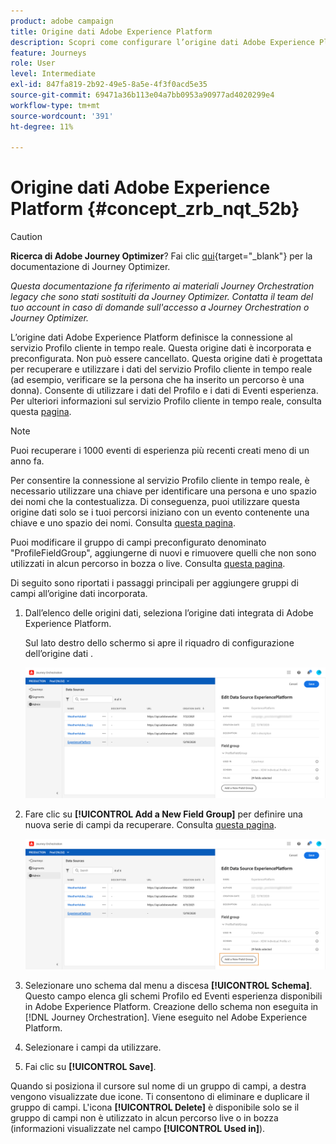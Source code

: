 ```yaml
---
product: adobe campaign
title: Origine dati Adobe Experience Platform
description: Scopri come configurare l’origine dati Adobe Experience Platform
feature: Journeys
role: User
level: Intermediate
exl-id: 847fa819-2b92-49e5-8a5e-4f3f0acd5e35
source-git-commit: 69471a36b113e04a7bb0953a90977ad4020299e4
workflow-type: tm+mt
source-wordcount: '391'
ht-degree: 11%

---
```


# Origine dati Adobe Experience Platform {#concept_zrb_nqt_52b}


>[!CAUTION]
>
>**Ricerca di Adobe Journey Optimizer**? Fai clic [qui](https://experienceleague.adobe.com/it/docs/journey-optimizer/using/ajo-home){target="_blank"} per la documentazione di Journey Optimizer.
>
>
>_Questa documentazione fa riferimento ai materiali Journey Orchestration legacy che sono stati sostituiti da Journey Optimizer. Contatta il team del tuo account in caso di domande sull&#39;accesso a Journey Orchestration o Journey Optimizer._


L’origine dati Adobe Experience Platform definisce la connessione al servizio Profilo cliente in tempo reale. Questa origine dati è incorporata e preconfigurata. Non può essere cancellato. Questa origine dati è progettata per recuperare e utilizzare i dati del servizio Profilo cliente in tempo reale (ad esempio, verificare se la persona che ha inserito un percorso è una donna). Consente di utilizzare i dati del Profilo e i dati di Eventi esperienza. Per ulteriori informazioni sul servizio Profilo cliente in tempo reale, consulta questa [pagina](https://experienceleague.adobe.com/docs/experience-platform/profile/home.html?lang=it).

>[!NOTE]
>
>Puoi recuperare i 1000 eventi di esperienza più recenti creati meno di un anno fa.

Per consentire la connessione al servizio Profilo cliente in tempo reale, è necessario utilizzare una chiave per identificare una persona e uno spazio dei nomi che la contestualizza. Di conseguenza, puoi utilizzare questa origine dati solo se i tuoi percorsi iniziano con un evento contenente una chiave e uno spazio dei nomi. Consulta [questa pagina](../building-journeys/journey.md).

Puoi modificare il gruppo di campi preconfigurato denominato &quot;ProfileFieldGroup&quot;, aggiungerne di nuovi e rimuovere quelli che non sono utilizzati in alcun percorso in bozza o live. Consulta [questa pagina](../datasource/field-groups.md).

Di seguito sono riportati i passaggi principali per aggiungere gruppi di campi all’origine dati incorporata.

1. Dall’elenco delle origini dati, seleziona l’origine dati integrata di Adobe Experience Platform.

   Sul lato destro dello schermo si apre il riquadro di configurazione dell’origine dati .

   ![](../assets/journey23.png)

1. Fare clic su **[!UICONTROL Add a New Field Group]** per definire una nuova serie di campi da recuperare. Consulta [questa pagina](../datasource/field-groups.md).

   ![](../assets/journey24.png)

1. Selezionare uno schema dal menu a discesa **[!UICONTROL Schema]**. Questo campo elenca gli schemi Profilo ed Eventi esperienza disponibili in Adobe Experience Platform. Creazione dello schema non eseguita in [!DNL Journey Orchestration]. Viene eseguito nel Adobe Experience Platform.
1. Selezionare i campi da utilizzare.
1. Fai clic su **[!UICONTROL Save]**.

Quando si posiziona il cursore sul nome di un gruppo di campi, a destra vengono visualizzate due icone. Ti consentono di eliminare e duplicare il gruppo di campi. L&#39;icona **[!UICONTROL Delete]** è disponibile solo se il gruppo di campi non è utilizzato in alcun percorso live o in bozza (informazioni visualizzate nel campo **[!UICONTROL Used in]**).
